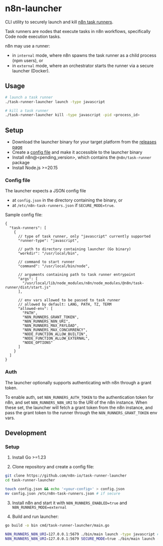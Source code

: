 # n8n-launcher

CLI utility to securely launch and kill [n8n task runners](https://docs.n8n.io/pending).

Task runners are nodes that execute tasks in n8n workflows, specifically Code node execution tasks.

n8n may use a runner:

- in `internal` mode, where n8n spawns the task runner as a child process (npm users), or
- in `external` mode, where an orchestrator starts the runner via a secure launcher (Docker).

## Usage

```sh
# launch a task runner
./task-runner-launcher launch -type javascript

# kill a task runner
./task-runner-launcher kill -type javascript -pid <process_id>
```

## Setup

- Download the launcher binary for your target platform from the [releases page](https://github.com/n8n-io/task-runner-launcher/releases)
- Create a [config file](#config-file) and make it accessible to the launcher binary
- Install n8n@<pending_version>, which contains the `@n8n/task-runner` package
- Install Node.js >=20.15

### Config file

The launcher expects a JSON config file

- at `config.json` in the directory containing the binary, or
- at `/etc/n8n-task-runners.json` if `SECURE_MODE=true`.

Sample config file:

```jsonc
{
  "task-runners": [
    {
      // type of task runner, only "javascript" currently supported
      "runner-type": "javascript",

      // path to directory containing launcher (Go binary)
      "workdir": "/usr/local/bin",

      // command to start runner
      "command": "/usr/local/bin/node",

      // arguments containing path to task runner entrypoint
      "args": [
        "/usr/local/lib/node_modules/n8n/node_modules/@n8n/task-runner/dist/start.js"
      ],

      // env vars allowed to be passed to task runner
      // allowed by default: LANG, PATH, TZ, TERM
      "allowed-env": [
        "PATH",
        "N8N_RUNNERS_GRANT_TOKEN",
        "N8N_RUNNERS_N8N_URI",
        "N8N_RUNNERS_MAX_PAYLOAD",
        "N8N_RUNNERS_MAX_CONCURRENCY",
        "NODE_FUNCTION_ALLOW_BUILTIN",
        "NODE_FUNCTION_ALLOW_EXTERNAL",
        "NODE_OPTIONS"
      ]
    }
  ]
}
```

### Auth

The launcher optionally supports authenticating with n8n through a grant token.

To enable auth, set `N8N_RUNNERS_AUTH_TOKEN` to the authentication token for n8n, and set `N8N_RUNNERS_N8N_URI` to the URI of the n8n instance. When these set, the launcher will fetch a grant token from the n8n instance, and pass the grant token to the runner through the `N8N_RUNNERS_GRANT_TOKEN` env vars.

## Development

### Setup

1. Install Go >=1.23

2. Clone repository and create a config file:

```sh
git clone https://github.com/n8n-io/task-runner-launcher
cd task-runner-launcher

touch config.json && echo '<your-config>' > config.json 
mv config.json /etc/n8n-task-runners.json # if secure
```

3. Install n8n and start it with `N8N_RUNNERS_ENABLED=true` and `N8N_RUNNERS_MODE=external`

4. Build and run launcher:

```sh
go build -o bin cmd/task-runner-launcher/main.go

N8N_RUNNERS_N8N_URI=127.0.0.1:5679 ./bin/main launch -type javascript # or
N8N_RUNNERS_N8N_URI=127.0.0.1:5679 SECURE_MODE=true ./bin/main launch -type javascript
```
